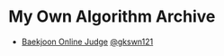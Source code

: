 # My Own Algorithm Archive

* [Baekjoon Online Judge](https://www.acmicpc.net) [@gkswn121](https://www.acmicpc.net/user/gkswn121)

